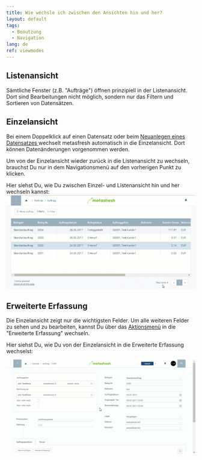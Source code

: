 ```yaml
---
title: Wie wechsle ich zwischen den Ansichten hin und her?
layout: default
tags:
  - Benutzung
  - Navigation
lang: de
ref: viewmodes
---
```


## Listenansicht
Sämtliche Fenster (z.B. "Aufträge") öffnen prinzipiell in der Listenansicht. Dort sind Bearbeitungen nicht möglich, sondern nur das Filtern und Sortieren von Datensätzen.

## Einzelansicht
Bei einem Doppelklick auf einen Datensatz oder beim [Neuanlegen eines Datensatzes ](Neuer_Datensatz_Fenster_Webui) wechselt metasfresh automatisch in die Einzelansicht.
Dort können Datenänderungen vorgenommen werden.

Um von der Einzelansicht wieder zurück in die Listenansicht zu wechseln, brauchst Du nur in dem Navigationsmenü auf den vorherigen Punkt zu klicken.

Hier siehst Du, wie Du zwischen Einzel- und Listenansicht hin und her wechseln kannst:
![](assets/einzelundlistenansicht.gif)


## Erweiterte Erfassung
Die Einzelansicht zeigt nur die wichtigsten Felder. Um alle weiteren Felder zu sehen und zu bearbeiten, kannst Du über das [Aktionsmenü](AktionStarten) in die "Erweiterte Erfassung" wechseln.

Hier siehst Du, wie Du von der Einzelansicht in die Erweiterte Erfassung wechselst:

![](assets/advancededit.gif)
